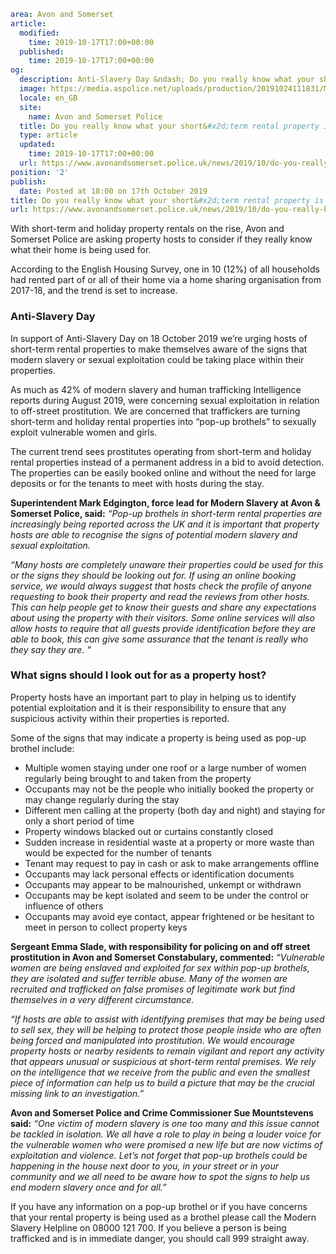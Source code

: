 ```yaml
area: Avon and Somerset
article:
  modified:
    time: 2019-10-17T17:00+00:00
  published:
    time: 2019-10-17T17:00+00:00
og:
  description: Anti-Slavery Day &ndash; Do you really know what your short-term rental property is being used for?
  image: https://media.aspolice.net/uploads/production/20191024111831/MG_8064.jpg
  locale: en_GB
  site:
    name: Avon and Somerset Police
  title: Do you really know what your short&#x2d;term rental property is being used for? | Avon and Somerset Police
  type: article
  updated:
    time: 2019-10-17T17:00+00:00
  url: https://www.avonandsomerset.police.uk/news/2019/10/do-you-really-know-what-your-short-term-rental-property-is-being-used-for/
position: '2'
publish:
  date: Posted at 18:00 on 17th October 2019
title: Do you really know what your short&#x2d;term rental property is being used for? | Avon and Somerset Police
url: https://www.avonandsomerset.police.uk/news/2019/10/do-you-really-know-what-your-short-term-rental-property-is-being-used-for/
```

With short-term and holiday property rentals on the rise, Avon and Somerset Police are asking property hosts to consider if they really know what their home is being used for.

According to the English Housing Survey, one in 10 (12%) of all households had rented part of or all of their home via a home sharing organisation from 2017-18, and the trend is set to increase.

### Anti-Slavery Day

In support of Anti-Slavery Day on 18 October 2019 we’re urging hosts of short-term rental properties to make themselves aware of the signs that modern slavery or sexual exploitation could be taking place within their properties.

As much as 42% of modern slavery and human trafficking Intelligence reports during August 2019, were concerning sexual exploitation in relation to off-street prostitution. We are concerned that traffickers are turning short-term and holiday rental properties into “pop-up brothels” to sexually exploit vulnerable women and girls.

The current trend sees prostitutes operating from short-term and holiday rental properties instead of a permanent address in a bid to avoid detection. The properties can be easily booked online and without the need for large deposits or for the tenants to meet with hosts during the stay.

**Superintendent Mark Edgington, force lead for Modern Slavery at Avon & Somerset Police, said:**
_“Pop-up brothels in short-term rental properties are increasingly being reported across the UK and it is important that property hosts are able to recognise the signs of potential modern slavery and sexual exploitation._

_“Many hosts are completely unaware their properties could be used for this or the signs they should be looking out for. If using an online booking service, we would always suggest that hosts check the profile of anyone requesting to book their property and read the reviews from other hosts. This can help people get to know their guests and share any expectations about using the property with their visitors. Some online services will also allow hosts to require that all guests provide identification before they are able to book, this can give some assurance that the tenant is really who they say they are. "_

### What signs should I look out for as a property host?

Property hosts have an important part to play in helping us to identify potential exploitation and it is their responsibility to ensure that any suspicious activity within their properties is reported.

Some of the signs that may indicate a property is being used as pop-up brothel include:

 * Multiple women staying under one roof or a large number of women regularly being brought to and taken from the property
 * Occupants may not be the people who initially booked the property or may change regularly during the stay
 * Different men calling at the property (both day and night) and staying for only a short period of time
 * Property windows blacked out or curtains constantly closed
 * Sudden increase in residential waste at a property or more waste than would be expected for the number of tenants
 * Tenant may request to pay in cash or ask to make arrangements offline
 * Occupants may lack personal effects or identification documents
 * Occupants may appear to be malnourished, unkempt or withdrawn
 * Occupants may be kept isolated and seem to be under the control or influence of others
 * Occupants may avoid eye contact, appear frightened or be hesitant to meet in person to collect property keys

**Sergeant Emma Slade, with responsibility for policing on and off street prostitution in Avon and Somerset Constabulary, commented:**
_“Vulnerable women are being enslaved and exploited for sex within pop-up brothels, they are isolated and suffer terrible abuse. Many of the women are recruited and trafficked on false promises of legitimate work but find themselves in a very different circumstance._

_“If hosts are able to assist with identifying premises that may be being used to sell sex, they will be helping to protect those people inside who are often being forced and manipulated into prostitution. We would encourage property hosts or nearby residents to remain vigilant and report any activity that appears unusual or suspicious at short-term rental premises. We rely on the intelligence that we receive from the public and even the smallest piece of information can help us to build a picture that may be the crucial missing link to an investigation.”_

**Avon and Somerset Police and Crime Commissioner Sue Mountstevens said:**
_“One victim of modern slavery is one too many and this issue cannot be tackled in isolation. We all have a role to play in being a louder voice for the vulnerable women who were promised a new life but are now victims of exploitation and violence. Let’s not forget that pop-up brothels could be happening in the house next door to you, in your street or in your community and we all need to be aware how to spot the signs to help us end modern slavery once and for all.”_

If you have any information on a pop-up brothel or if you have concerns that your rental property is being used as a brothel please call the Modern Slavery Helpline on 08000 121 700. If you believe a person is being trafficked and is in immediate danger, you should call 999 straight away.
